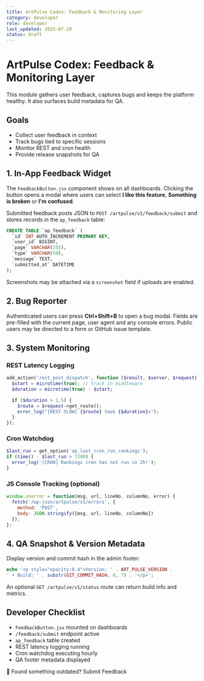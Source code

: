 ```yaml
---
title: ArtPulse Codex: Feedback & Monitoring Layer
category: developer
role: developer
last_updated: 2025-07-20
status: draft
---
```

# ArtPulse Codex: Feedback & Monitoring Layer

This module gathers user feedback, captures bugs and keeps the platform healthy. It
also surfaces build metadata for QA.

## Goals
- Collect user feedback in context
- Track bugs tied to specific sessions
- Monitor REST and cron health
- Provide release snapshots for QA

## 1. In-App Feedback Widget
The `FeedbackButton.jsx` component shows on all dashboards. Clicking the button
opens a modal where users can select **I like this feature**, **Something is broken**
or **I'm confused**.

Submitted feedback posts JSON to `POST /artpulse/v1/feedback/submit` and stores
records in the `ap_feedback` table:

```sql
CREATE TABLE `ap_feedback` (
  `id` INT AUTO_INCREMENT PRIMARY KEY,
  `user_id` BIGINT,
  `page` VARCHAR(255),
  `type` VARCHAR(50),
  `message` TEXT,
  `submitted_at` DATETIME
);
```

Screenshots may be attached via a `screenshot` field if uploads are enabled.

## 2. Bug Reporter
Authenticated users can press **Ctrl+Shift+B** to open a bug modal. Fields are
pre-filled with the current page, user agent and any console errors. Public users
may be directed to a form or GitHub issue template.

## 3. System Monitoring
### REST Latency Logging
```php
add_action('rest_post_dispatch', function ($result, $server, $request) {
  $start = microtime(true); // track in middleware
  $duration = microtime(true) - $start;

  if ($duration > 1.5) {
    $route = $request->get_route();
    error_log("[REST SLOW] {$route} took {$duration}s");
  }
});
```

### Cron Watchdog
```php
$last_run = get_option('ap_last_cron_run_rankings');
if (time() - $last_run > 7200) {
  error_log('[CRON] Rankings cron has not run in 2h!');
}
```

### JS Console Tracking (optional)
```js
window.onerror = function(msg, url, lineNo, columnNo, error) {
  fetch('/wp-json/artpulse/v1/errors', {
    method: 'POST',
    body: JSON.stringify({msg, url, lineNo, columnNo})
  });
};
```

## 4. QA Snapshot & Version Metadata
Display version and commit hash in the admin footer:

```php
echo '<p style="opacity:0.4">Version: ' . ART_PULSE_VERSION .
' • Build: ' . substr(GIT_COMMIT_HASH, 0, 7) . '</p>';
```

An optional `GET /artpulse/v1/status` route can return build info and metrics.

## Developer Checklist
- `FeedbackButton.jsx` mounted on dashboards
- `/feedback/submit` endpoint active
- `ap_feedback` table created
- REST latency logging running
- Cron watchdog executing hourly
- QA footer metadata displayed

💬 Found something outdated? Submit Feedback
